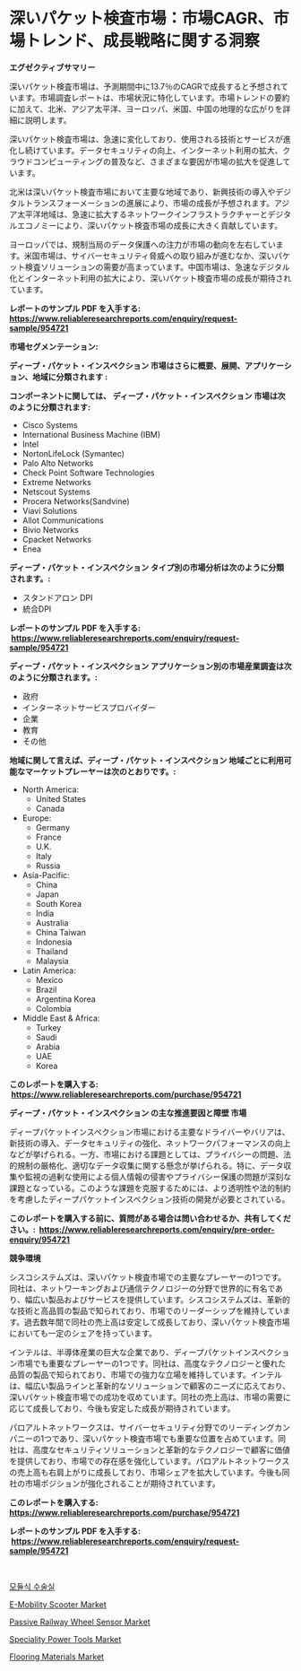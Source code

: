 <p><h1>深いパケット検査市場：市場CAGR、市場トレンド、成長戦略に関する洞察</h1></p><p><strong>エグゼクティブサマリー</strong></p>
<p><p>深いパケット検査市場は、予測期間中に13.7％のCAGRで成長すると予想されています。市場調査レポートは、市場状況に特化しています。市場トレンドの要約に加えて、北米、アジア太平洋、ヨーロッパ、米国、中国の地理的な広がりを詳細に説明します。</p><p>深いパケット検査市場は、急速に変化しており、使用される技術とサービスが進化し続けています。データセキュリティの向上、インターネット利用の拡大、クラウドコンピューティングの普及など、さまざまな要因が市場の拡大を促進しています。</p><p>北米は深いパケット検査市場において主要な地域であり、新興技術の導入やデジタルトランスフォーメーションの進展により、市場の成長が予想されます。アジア太平洋地域は、急速に拡大するネットワークインフラストラクチャーとデジタルエコノミーにより、深いパケット検査市場の成長に大きく貢献しています。</p><p>ヨーロッパでは、規制当局のデータ保護への注力が市場の動向を左右しています。米国市場は、サイバーセキュリティ脅威への取り組みが進むなか、深いパケット検査ソリューションの需要が高まっています。中国市場は、急速なデジタル化とインターネット利用の拡大により、深いパケット検査市場の成長が期待されています。</p></p>
<p><strong>レポートのサンプル PDF を入手する: <a href="https://www.reliableresearchreports.com/enquiry/request-sample/954721">https://www.reliableresearchreports.com/enquiry/request-sample/954721</a></strong></p>
<p><strong>市場セグメンテーション:</strong></p>
<p><strong> ディープ・パケット・インスペクション 市場はさらに概要、展開、アプリケーション、地域に分類されます :</strong></p>
<p><strong>コンポーネントに関しては、 ディープ・パケット・インスペクション 市場は次のように分類されます: &nbsp;</strong></p>
<p><ul><li>Cisco Systems</li><li>International Business Machine (IBM)</li><li>Intel</li><li>NortonLifeLock (Symantec)</li><li>Palo Alto Networks</li><li>Check Point Software Technologies</li><li>Extreme Networks</li><li>Netscout Systems</li><li>Procera Networks(Sandvine)</li><li>Viavi Solutions</li><li>Allot Communications</li><li>Bivio Networks</li><li>Cpacket Networks</li><li>Enea</li></ul></p>
<p><strong> ディープ・パケット・インスペクション タイプ別の市場分析は次のように分類されます。:</strong></p>
<p><ul><li>スタンドアロン DPI</li><li>統合DPI</li></ul></p>
<p><strong>レポートのサンプル PDF を入手する: &nbsp;<a href="https://www.reliableresearchreports.com/enquiry/request-sample/954721">https://www.reliableresearchreports.com/enquiry/request-sample/954721</a></strong></p>
<p><strong> ディープ・パケット・インスペクション アプリケーション別の市場産業調査は次のように分類されます。:</strong></p>
<p><ul><li>政府</li><li>インターネットサービスプロバイダー</li><li>企業</li><li>教育</li><li>その他</li></ul></p>
<p><strong>地域に関して言えば、ディープ・パケット・インスペクション 地域ごとに利用可能なマーケットプレーヤーは次のとおりです。:</strong></p>
<p><ul>
    <li>
        North America:
        <ul>
            <li>United States</li>
            <li>Canada</li>
        </ul>
    </li>
    <li>
        Europe:
        <ul>
            <li>Germany</li>
            <li>France</li>
            <li>U.K.</li>
            <li>Italy</li>
            <li>Russia</li>
        </ul>
    </li>
    <li>
        Asia-Pacific:
        <ul>
            <li>China</li>
            <li>Japan</li>
            <li>South Korea</li>
            <li>India</li>
            <li>Australia</li>
            <li>China Taiwan</li>
            <li>Indonesia</li>
            <li>Thailand</li>
            <li>Malaysia</li>
        </ul>
    </li>
    <li>
        Latin America:
        <ul>
            <li>Mexico</li>
            <li>Brazil</li>
            <li>Argentina Korea</li>
            <li>Colombia</li>
        </ul>
    </li>
    <li>
        Middle East & Africa:
        <ul>
            <li>Turkey</li>
            <li>Saudi</li>
            <li>Arabia</li>
            <li>UAE</li>
            <li>Korea</li>
        </ul>
    </li>
    </ul></p>
<p><strong>このレポートを購入する: &nbsp;<a href="https://www.reliableresearchreports.com/purchase/954721">https://www.reliableresearchreports.com/purchase/954721</a></strong></p>
<p><strong>ディープ・パケット・インスペクション の主な推進要因と障壁 市場</strong></p>
<p><p>ディープパケットインスペクション市場における主要なドライバーやバリアは、新技術の導入、データセキュリティの強化、ネットワークパフォーマンスの向上などが挙げられる。一方、市場における課題としては、プライバシーの問題、法的規制の厳格化、適切なデータ収集に関する懸念が挙げられる。特に、データ収集や監視の過剰な使用による個人情報の侵害やプライバシー保護の問題が深刻な課題となっている。このような課題を克服するためには、より透明性や法的制約を考慮したディープパケットインスペクション技術の開発が必要とされている。</p></p>
<p><strong>このレポートを購入する前に、質問がある場合は問い合わせるか、共有してください。:&nbsp; <a href="https://www.reliableresearchreports.com/enquiry/pre-order-enquiry/954721">https://www.reliableresearchreports.com/enquiry/pre-order-enquiry/954721</a></strong></p>
<p><strong>競争環境</strong></p>
<p><p>シスコシステムズは、深いパケット検査市場での主要なプレーヤーの1つです。同社は、ネットワーキングおよび通信テクノロジーの分野で世界的に有名であり、幅広い製品およびサービスを提供しています。シスコシステムズは、革新的な技術と高品質の製品で知られており、市場でのリーダーシップを維持しています。過去数年間で同社の売上高は安定して成長しており、深いパケット検査市場においても一定のシェアを持っています。</p><p>インテルは、半導体産業の巨大な企業であり、ディープパケットインスペクション市場でも重要なプレーヤーの1つです。同社は、高度なテクノロジーと優れた品質の製品で知られており、市場での強力な立場を維持しています。インテルは、幅広い製品ラインと革新的なソリューションで顧客のニーズに応えており、深いパケット検査市場での成功を収めています。同社の売上高は、市場の需要に応じて成長しており、今後も安定した成長が期待されています。</p><p>パロアルトネットワークスは、サイバーセキュリティ分野でのリーディングカンパニーの1つであり、深いパケット検査市場でも重要な位置を占めています。同社は、高度なセキュリティソリューションと革新的なテクノロジーで顧客に価値を提供しており、市場での存在感を強化しています。パロアルトネットワークスの売上高も右肩上がりに成長しており、市場シェアを拡大しています。今後も同社の市場ポジションが強化されることが期待されています。</p></p>
<p><strong>このレポートを購入する: &nbsp; <a href="https://www.reliableresearchreports.com/purchase/954721">https://www.reliableresearchreports.com/purchase/954721</a></strong></p>
<p><strong>レポートのサンプル PDF を入手する: &nbsp;<a href="https://www.reliableresearchreports.com/enquiry/request-sample/954721">https://www.reliableresearchreports.com/enquiry/request-sample/954721</a></strong><strong></strong></p>
<p>&nbsp;</p>
<p><p><a href="https://medium.com/@jeromertyau89966/%EB%AA%A8%EB%93%88%EC%8B%9D-%EC%88%98%EC%88%A0%EC%8B%A4-%EC%8B%9C%EC%9E%A5-%EB%B6%84%EC%84%9D-%EB%B0%8F-%EC%98%88%EC%B8%A1%EB%90%9C-%ED%81%AC%EA%B8%B0-2024%EB%85%84%EB%B6%80%ED%84%B0-2031%EB%85%84%EA%B9%8C%EC%A7%80%EC%9D%98-%EA%B8%B0%EA%B0%84%EC%9D%84-%EC%9C%84%ED%95%B4-4945e1057eb7">모듈식 수술실</a></p><p><a href="https://confirmed-shield-e13.notion.site/E-Mobility-Scooter-Market-A-Comprehensive-Report-of-its-Market-Share-Growth-Trends-2024-2031-730af110f5114087919b0b4260af8803">E-Mobility Scooter Market</a></p><p><a href="https://github.com/gdfhhhj/Market-Research-Report-List-3/blob/main/passive-railway-wheel-sensor-market.md">Passive Railway Wheel Sensor Market</a></p><p><a href="https://funky-papaya-cf4.notion.site/Insights-into-Speciality-Power-Tools-Market-Size-Analysing-Market-Share-Trends-and-Growth-from-20-35258398008f403b945330d1de93e2bd">Speciality Power Tools Market</a></p><p><a href="https://view.publitas.com/reportprime-1/flooring-materials-market-size-global-industry-overview-market-segmentation-and-forecast-2024-to-2031/">Flooring Materials Market</a></p></p>